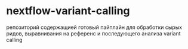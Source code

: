 # nextflow-variant-calling
репозиторий содержащией готовый пайплайн для обработки сырых ридов, выравнивания на референс и последующего анализа variant calling



